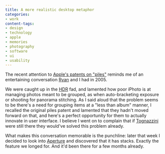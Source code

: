 ```yaml
---
title: A more realistic desktop metaphor
categories:
- work
content-tags:
- design
- technology
- apple
- memories
- photography
- software
- ui
- usability
---
```


The recent attention to [Apple's patents on "piles"][1] reminds me of an entertaining conversation [Ryan][2] and I had in 2005.

We were caught up in the [HDR][3] fad, and lamented how poor iPhoto is at managing photos meant to be grouped, as when auto-bracketing exposure or shooting for panorama stitching.  As I said aloud that the problem seems to be there's a need for grouping items at a "less than album" manner, I recalled the original piles patent and lamented that they hadn't moved forward on that, and here's a perfect opportunity for them to actually innovate in user interface.  I believe I went on to complain that if [Tognazzini][4] were still there they would've solved this problem already.

What makes this conversation memorable is the punchline: later that week I decided to look into [Aperture][5] and discovered that it has stacks.  Exactly the feature we longed for.  And it'd been there for a few months already.

   [1]: http://www.macnn.com/blogs/?p=260
   [2]: http://nopaper.net/
   [3]: http://www.flickr.com/groups/hdr/
   [4]: http://www.asktog.com/
   [5]: http://www.apple.com/aperture/
